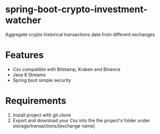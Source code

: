 # spring-boot-crypto-investment-watcher
Aggregate crypto historical transactions data from different exchanges

# Features
- Csv compatible with Bitstamp, Kraken and Binance
- Java 8 Streams 
- Spring boot simple security

# Requirements 
1. Install project with git clone
2. Export and download your Csv into the the project's folder under storage/transactions/[exchange name]

